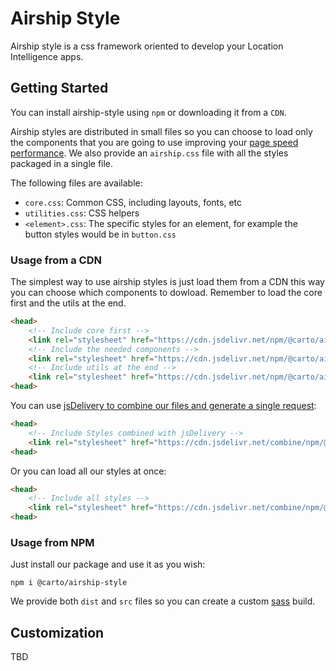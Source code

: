 # Airship Style


Airship style is a css framework oriented to develop your Location Intelligence apps.


## Getting Started

You can install airship-style using `npm` or downloading it from a `CDN`.

Airship styles are distributed in small files so you can choose to load only the components that you are going to use improving your [page speed performance](https://developers.google.com/speed/docs/insights/OptimizeCSSDelivery). We also provide an `airship.css` file with all the styles packaged in a single file.

The following files are available:

- `core.css`: Common CSS, including layouts, fonts, etc
- `utilities.css`: CSS helpers
- `<element>.css`: The specific styles for an element, for example the button styles would be in `button.css`


### Usage from a CDN

The simplest way to use airship styles is just load them from a CDN this way you can choose which components to dowload. Remember to load the core first and the utils at the end.

```html
<head>
    <!-- Include core first -->
    <link rel="stylesheet" href="https://cdn.jsdelivr.net/npm/@carto/airship-style/dist/core/core.css">
    <!-- Include the needed components -->
    <link rel="stylesheet" href="https://cdn.jsdelivr.net/npm/@carto/airship-style/dist/button/button.css">
    <!-- Include utils at the end -->
    <link rel="stylesheet" href="https://cdn.jsdelivr.net/npm/@carto/airship-style/dist/utils/utils.css">
<head>
```

You can use [jsDelivery to combine our files and generate a single request](https://www.jsdelivr.com/features#combine):

```html
<head>
    <!-- Include Styles combined with jsDelivery -->
    <link rel="stylesheet" href="https://cdn.jsdelivr.net/combine/npm/@carto/airship-style/dist/core/core.css,npm/@carto/airship-style/dist/button/button.css">
<head>
```

Or you can load all our styles at once:


```html
<head>
    <!-- Include all styles -->
    <link rel="stylesheet" href="https://cdn.jsdelivr.net/combine/npm/@carto/airship-style/dist/airship.css">
<head>
```

### Usage from NPM

Just install our package and use it as you wish:

    npm i @carto/airship-style

We provide both `dist` and `src` files so you can create a custom [sass](https://sass-lang.com/) build.


## Customization

TBD


